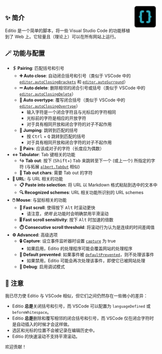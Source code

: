 <img src="./editio.svg" align="right" style="width: 6em; height: 6em; max-width: 100%;">

## ✨ 简介

Editio 是一个简单的脚本，将一些 Visual Studio Code 的功能移植到了 Web 上。它轻量且（理论上）可以在所有网站上运行。

## 🪄 功能与配置

- **🖇️ Pairing**: 匹配括号和引号
    - **➕ Auto close**: 自动闭合括号和引号（类似于 VSCode 中的 [`editor.autoClosingBrackets`](https://pro-2684.github.io/?page=redirect&url=vscode%3A%2F%2Fsettings%2Feditor.autoClosingBrackets) 和 [`editor.autoSurround`](https://pro-2684.github.io/?page=redirect&url=vscode%3A%2F%2Fsettings%editor.autoSurround)）
    - **➖ Auto delete**: 删除相邻的闭合引号或括号（类似于 VSCode 中的 [`editor.autoClosingDelete`](https://pro-2684.github.io/?page=redirect&url=vscode%3A%2F%2Fsettings%2Feditor.autoClosingDelete)）
    - **🚫 Auto overtype**: 覆写闭合括号（类似于 VSCode 中的 [`editor.autoClosingOvertype`](https://pro-2684.github.io/?page=redirect&url=vscode%3A%2F%2Fsettings%2Feditor.autoClosingOvertype)）
        - 输入字符是一个闭合字符且与光标后的字符相同
        - 光标前的字符是相应的开放字符
        - 对于具有相同开放和闭合字符的对子不起作用
    - **🔁 Jumping**: 跳转到匹配的括号
        - 按 <kbd>Ctrl</kbd> + <kbd>Q</kbd> 跳转到匹配的括号
        - 对于具有相同开放和闭合字符的对子不起作用
    - **📜 Pairs**: 应该成对子的字符（长度应为偶数）
- **↔️ Tabulator**: Tab 键相关的功能
    - **↪️ Tab out**: 按下 (<kbd>Shift</kbd>+) <kbd>Tab</kbd> 来跳转至下一个 (或上一个) 所指定的字符 (与拓展 [`albert.TabOut`](https://pro-2684.github.io/?page=redirect&url=vscode%3Aextension%2Falbert.TabOut) 相似)
    - **📜 Tab out chars**: 需要 Tab out 的字符
- **🔗 URL**: 与 URL 相关的功能
    - **📋 Paste into selection**: 将 URL 以 Markdown 格式粘贴到选中的文本中
    - **🔍 Recognized schemes**: URL 相关功能所识别的 URL schemes
- **🖱️ Mouse**: 与鼠标相关的功能
    - **🚀 Fast scroll**: 使得按下 <kbd>Alt</kbd> 时滚动更快
        - 请注意，*使用* 此功能时会明确禁用平滑滚动
    - **🎚️ Fast scroll sensitivity**: 按下 <kbd>Alt</kbd> 时加速的倍数
    - **⏱️ Consecutive scroll threshold**: 将滚动行为认为是连续的时间差阈值
- **⚙️ Advanced**: 高级选项
    - **🔒 Capture**: 设立事件监听器时设置 [`capture`](https://developer.mozilla.org/en-US/docs/Web/API/EventTarget/addEventListener#capture) 为 true
        - 如果启用，Editio 的处理程序可能会覆盖网站的处理程序
    - **🚫 Default prevented**: 如果事件被 [`defaultPrevented`](https://developer.mozilla.org/en-US/docs/Web/API/Event/defaultPrevented)，则不处理该事件
        - 如果禁用，Editio 可能会再次处理该事件，即使它已被网站处理
    - **🐞 Debug**: 启用调试模式

## 📃 注意

我已尽力使 Editio 与 VSCode 相似，但它们之间仍然存在一些微小的差异：

- Editio **总是**关闭括号和引号，而 VSCode 可以配置为 `languageDefined` 或 `beforeWhitespace`。
- Editio **总是**删除和覆写相邻的闭合括号和引号，而 VSCode 仅在闭合字符时是自动插入的时候才会这样做。
- 选区和光标的位置不会被记录在编辑历史中。
- Editio 的快速滚动不支持平滑滚动。

欢迎贡献！

